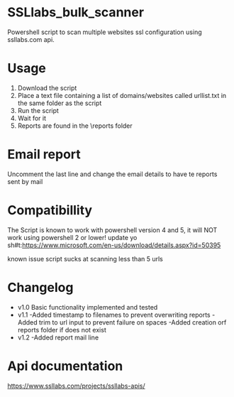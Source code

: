 # SSLlabs_bulk_scanner
Powershell script to scan multiple websites ssl configuration using ssllabs.com api.

# Usage
1. Download the script
2. Place a text file containing a list of domains/websites called urllist.txt in the same folder as the script
3. Run the script
5. Wait for it
4. Reports are found in the \reports folder

# Email report
Uncomment the last line and change the email details to have te reports sent by mail


# Compatibillity
The Script is known to work with powershell version 4 and 5, it will NOT work using powershell 2 or lower!
update yo sh#t:https://www.microsoft.com/en-us/download/details.aspx?id=50395

known issue
script sucks at scanning less than 5 urls

# Changelog
- v1.0
Basic functionality  implemented and tested
- v1.1
-Added timestamp to filenames to prevent overwriting reports
-Added trim to url input to prevent failure on spaces
-Added creation orf reports folder if does not exist
- v1.2
-Added report mail line 

# Api documentation
https://www.ssllabs.com/projects/ssllabs-apis/
